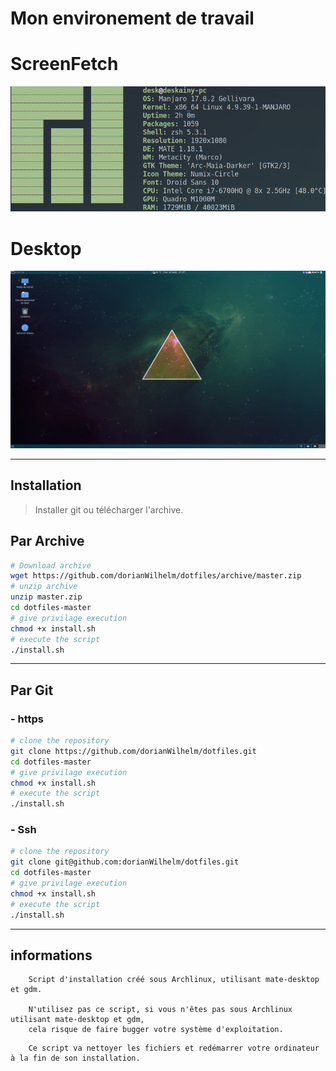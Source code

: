 # Mon environement de travail
<h1>ScreenFetch</h1>
<img src="picture/screenfetch.png" alt="screenfetch"/>
<br>
<h1>Desktop</h1>
<img src="picture/desktop.png" alt="desktop"/>
<hr/>

## Installation
> Installer git ou télécharger l'archive.
## Par Archive 
```bash
# Download archive
wget https://github.com/dorianWilhelm/dotfiles/archive/master.zip
# unzip archive
unzip master.zip
cd dotfiles-master
# give privilage execution
chmod +x install.sh
# execute the script
./install.sh
```
<hr>

## Par Git

### -   https

```bash
# clone the repository
git clone https://github.com/dorianWilhelm/dotfiles.git
cd dotfiles-master
# give privilage execution
chmod +x install.sh
# execute the script
./install.sh
```

### -   Ssh
```bash
# clone the repository
git clone git@github.com:dorianWilhelm/dotfiles.git
cd dotfiles-master
# give privilage execution
chmod +x install.sh
# execute the script
./install.sh
```

---
## informations
```text
    Script d'installation créé sous Archlinux, utilisant mate-desktop et gdm.

    N'utilisez pas ce script, si vous n'êtes pas sous Archlinux utilisant mate-desktop et gdm,
    cela risque de faire bugger votre système d'exploitation.
```

```text
    Ce script va nettoyer les fichiers et redémarrer votre ordinateur à la fin de son installation.
```
